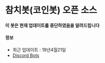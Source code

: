 # 참치봇(코인봇) 오픈 소스
#### 이 봇은 현재 업데이트를 중단하였음을 알려드립니다

#### 정보
  * 최근 업데이트 : 19년4월21일
  * [Discord Bots](https://discordbots.org/bot/536095637368864779)
